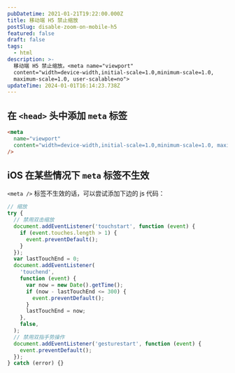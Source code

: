 ```yaml
---
pubDatetime: 2021-01-21T19:22:00.000Z
title: 移动端 H5 禁止缩放
postSlug: disable-zoom-on-mobile-h5
featured: false
draft: false
tags:
  - html
description: >-
  移动端 H5 禁止缩放。<meta name="viewport"
  content="width=device-width,initial-scale=1.0,minimum-scale=1.0,
  maximum-scale=1.0, user-scalable=no">
updateTime: 2024-01-01T16:14:23.738Z
---
```


## 在 `<head>` 头中添加 `meta` 标签

```html
<meta
  name="viewport"
  content="width=device-width,initial-scale=1.0,minimum-scale=1.0, maximum-scale=1.0, user-scalable=no"
/>
```

## iOS 在某些情况下 `meta` 标签不生效

`<meta />` 标签不生效的话，可以尝试添加下边的 js 代码：

```javascript
// 缩放
try {
  // 禁用双击缩放
  document.addEventListener('touchstart', function (event) {
    if (event.touches.length > 1) {
      event.preventDefault();
    }
  });
  var lastTouchEnd = 0;
  document.addEventListener(
    'touchend',
    function (event) {
      var now = new Date().getTime();
      if (now - lastTouchEnd <= 300) {
        event.preventDefault();
      }
      lastTouchEnd = now;
    },
    false,
  );
  // 禁用双指手势操作
  document.addEventListener('gesturestart', function (event) {
    event.preventDefault();
  });
} catch (error) {}
```
